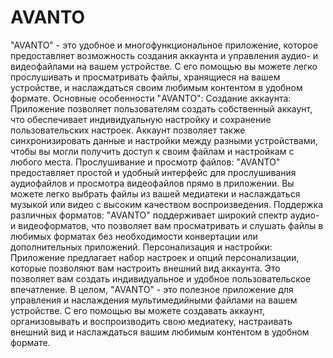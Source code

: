 # AVANTO
 "AVANTO" - это удобное и многофункциональное приложение, которое предоставляет возможность создания аккаунта и управления аудио- и видеофайлами на вашем устройстве. С его помощью вы можете легко прослушивать и просматривать файлы, хранящиеся на вашем устройстве, и наслаждаться своим любимым контентом в удобном формате. 
 Основные особенности "AVANTO":
Создание аккаунта: Приложение позволяет пользователям создать собственный аккаунт, что обеспечивает индивидуальную настройку и сохранение пользовательских настроек. Аккаунт позволяет также синхронизировать данные и настройки между разными устройствами, чтобы вы могли получить доступ к своим файлам и настройкам с любого места.
Прослушивание и просмотр файлов: "AVANTO" предоставляет простой и удобный интерфейс для прослушивания аудиофайлов и просмотра видеофайлов прямо в приложении. Вы можете легко выбрать файлы из вашей медиатеки и наслаждаться музыкой или видео с высоким качеством воспроизведения.
Поддержка различных форматов: "AVANTO" поддерживает широкий спектр аудио- и видеоформатов, что позволяет вам просматривать и слушать файлы в любимых форматах без необходимости конвертации или дополнительных приложений.
Персонализация и настройки: Приложение предлагает набор настроек и опций персонализации, которые позволяют вам настроить внешний вид аккаунта. Это позволяет вам создать индивидуальное и удобное пользовательское впечатление.
 В целом, "AVANTO" - это полезное приложение для управления и наслаждения мультимедийными файлами на вашем устройстве. С его помощью вы можете создавать аккаунт, организовывать и воспроизводить свою медиатеку, настраивать внешний вид и наслаждаться вашим любимым контентом в удобном формате.
